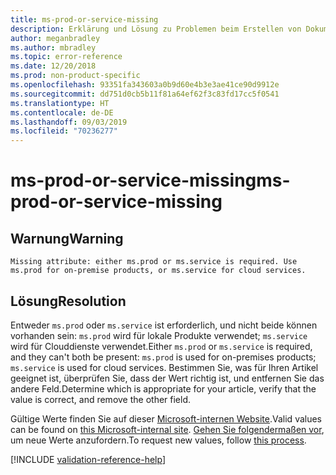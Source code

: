 ```yaml
---
title: ms-prod-or-service-missing
description: Erklärung und Lösung zu Problemen beim Erstellen von Dokumentationsartikeln – ms-prod-or-service-missing
author: meganbradley
ms.author: mbradley
ms.topic: error-reference
ms.date: 12/20/2018
ms.prod: non-product-specific
ms.openlocfilehash: 93351fa343603a0b9d60e4b3e3ae41ce90d9912e
ms.sourcegitcommit: dd751d0cb5b11f81a64ef62f3c83fd17cc5f0541
ms.translationtype: HT
ms.contentlocale: de-DE
ms.lasthandoff: 09/03/2019
ms.locfileid: "70236277"
---
```

# <a name="ms-prod-or-service-missing"></a><span data-ttu-id="c1ccf-103">ms-prod-or-service-missing</span><span class="sxs-lookup"><span data-stu-id="c1ccf-103">ms-prod-or-service-missing</span></span>

## <a name="warning"></a><span data-ttu-id="c1ccf-104">Warnung</span><span class="sxs-lookup"><span data-stu-id="c1ccf-104">Warning</span></span>

`Missing attribute: either ms.prod or ms.service is required. Use ms.prod for on-premise products, or ms.service for cloud services.`

## <a name="resolution"></a><span data-ttu-id="c1ccf-105">Lösung</span><span class="sxs-lookup"><span data-stu-id="c1ccf-105">Resolution</span></span>

<span data-ttu-id="c1ccf-106">Entweder `ms.prod` oder `ms.service` ist erforderlich, und nicht beide können vorhanden sein: `ms.prod` wird für lokale Produkte verwendet; `ms.service` wird für Clouddienste verwendet.</span><span class="sxs-lookup"><span data-stu-id="c1ccf-106">Either `ms.prod` or `ms.service` is required, and they can't both be present: `ms.prod` is used for on-premises products; `ms.service` is used for cloud services.</span></span> <span data-ttu-id="c1ccf-107">Bestimmen Sie, was für Ihren Artikel geeignet ist, überprüfen Sie, dass der Wert richtig ist, und entfernen Sie das andere Feld.</span><span class="sxs-lookup"><span data-stu-id="c1ccf-107">Determine which is appropriate for your article, verify that the value is correct, and remove the other field.</span></span>

<span data-ttu-id="c1ccf-108">Gültige Werte finden Sie auf dieser [Microsoft-internen Website](https://docsmetadatatool.azurewebsites.net/allowlists).</span><span class="sxs-lookup"><span data-stu-id="c1ccf-108">Valid values can be found on [this Microsoft-internal site](https://docsmetadatatool.azurewebsites.net/allowlists).</span></span> <span data-ttu-id="c1ccf-109">[Gehen Sie folgendermaßen vor](https://review.docs.microsoft.com/help/contribute/metadata-changes?branch=master), um neue Werte anzufordern.</span><span class="sxs-lookup"><span data-stu-id="c1ccf-109">To request new values, follow [this process](https://review.docs.microsoft.com/help/contribute/metadata-changes?branch=master).</span></span>

<!--make sure to add this file to your includes folder and verify the path-->
[!INCLUDE [validation-reference-help](includes/validation-reference-help.md)]
